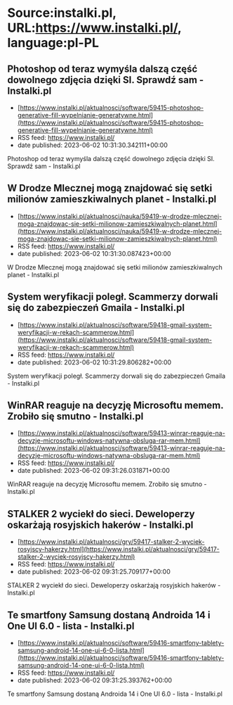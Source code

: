 # Source:instalki.pl, URL:https://www.instalki.pl/, language:pl-PL

## Photoshop od teraz wymyśla dalszą część dowolnego zdjęcia dzięki SI. Sprawdź sam - Instalki.pl
 - [https://www.instalki.pl/aktualnosci/software/59415-photoshop-generative-fill-wypelnianie-generatywne.html](https://www.instalki.pl/aktualnosci/software/59415-photoshop-generative-fill-wypelnianie-generatywne.html)
 - RSS feed: https://www.instalki.pl/
 - date published: 2023-06-02 10:31:30.342111+00:00

Photoshop od teraz wymyśla dalszą część dowolnego zdjęcia dzięki SI. Sprawdź sam - Instalki.pl

## W Drodze Mlecznej mogą znajdować się setki milionów zamieszkiwalnych planet - Instalki.pl
 - [https://www.instalki.pl/aktualnosci/nauka/59419-w-drodze-mlecznej-moga-znajdowac-sie-setki-milionow-zamieszkiwalnych-planet.html](https://www.instalki.pl/aktualnosci/nauka/59419-w-drodze-mlecznej-moga-znajdowac-sie-setki-milionow-zamieszkiwalnych-planet.html)
 - RSS feed: https://www.instalki.pl/
 - date published: 2023-06-02 10:31:30.087423+00:00

W Drodze Mlecznej mogą znajdować się setki milionów zamieszkiwalnych planet - Instalki.pl

## System weryfikacji poległ. Scammerzy dorwali się do zabezpieczeń Gmaila - Instalki.pl
 - [https://www.instalki.pl/aktualnosci/software/59418-gmail-system-weryfikacji-w-rekach-scammerow.html](https://www.instalki.pl/aktualnosci/software/59418-gmail-system-weryfikacji-w-rekach-scammerow.html)
 - RSS feed: https://www.instalki.pl/
 - date published: 2023-06-02 10:31:29.806282+00:00

System weryfikacji poległ. Scammerzy dorwali się do zabezpieczeń Gmaila - Instalki.pl

## WinRAR reaguje na decyzję Microsoftu memem. Zrobiło się smutno - Instalki.pl
 - [https://www.instalki.pl/aktualnosci/software/59413-winrar-reaguje-na-decyzje-microsoftu-windows-natywna-obsluga-rar-mem.html](https://www.instalki.pl/aktualnosci/software/59413-winrar-reaguje-na-decyzje-microsoftu-windows-natywna-obsluga-rar-mem.html)
 - RSS feed: https://www.instalki.pl/
 - date published: 2023-06-02 09:31:26.031871+00:00

WinRAR reaguje na decyzję Microsoftu memem. Zrobiło się smutno - Instalki.pl

## STALKER 2 wyciekł do sieci. Deweloperzy oskarżają rosyjskich hakerów - Instalki.pl
 - [https://www.instalki.pl/aktualnosci/gry/59417-stalker-2-wyciek-rosyjscy-hakerzy.html](https://www.instalki.pl/aktualnosci/gry/59417-stalker-2-wyciek-rosyjscy-hakerzy.html)
 - RSS feed: https://www.instalki.pl/
 - date published: 2023-06-02 09:31:25.709177+00:00

STALKER 2 wyciekł do sieci. Deweloperzy oskarżają rosyjskich hakerów - Instalki.pl

## Te smartfony Samsung dostaną Androida 14 i One UI 6.0 - lista - Instalki.pl
 - [https://www.instalki.pl/aktualnosci/software/59416-smartfony-tablety-samsung-android-14-one-ui-6-0-lista.html](https://www.instalki.pl/aktualnosci/software/59416-smartfony-tablety-samsung-android-14-one-ui-6-0-lista.html)
 - RSS feed: https://www.instalki.pl/
 - date published: 2023-06-02 09:31:25.393762+00:00

Te smartfony Samsung dostaną Androida 14 i One UI 6.0 - lista - Instalki.pl

